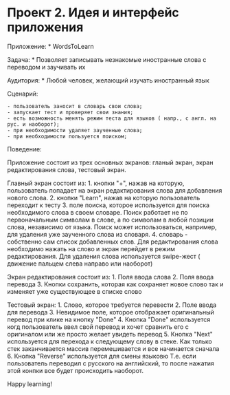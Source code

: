 Проект 2. Идея и интерфейс приложения
=============

Приложение:
	* WordsToLearn

Задача:
	* Позволяет записывать незнакомые иностранные слова с переводом и заучивать их

Аудитория:
	* Любой человек, желающий изучать иностранный язык

Сценарий:

	- пользователь заносит в словарь свои слова;
	- запускает тест и проверяет свои знания;
	- есть возможность менять режим теста для языков ( напр., с англ. на рус. и наоборот);
	- при необходимости удаляет заученные слова;
	- при необходимости пользуется поиском;

Поведение:

Приложение состоит из трех основных экранов: гланый экран, экран редактирования слова, тестовый экран.

Главный экран состоит из: 
	1. кнопки "+", нажав на которую, пользователь попадает на экран редактирования слова для добавления нового слова.
	2. кнопки "Learn", нажав на которую пользователь переходит к тесту
	3. поле поиска, которое используется для поиска необходимого слова в своем словаре. Поиск работает не по первоначальным символам в слове, а по символам в любой позиции слова, независимо от языка. Поиск может использоваться, например, для удаления уже заученного слова из словаря.
	4. словарь - собственно сам список добавленных слов. Для редактирования слова необходимо нажать на слово и экран перейдет в режим редактирования. Для удаления слова используется swipe-жест ( движение пальцем слева направо или наоборот)

Экран редактирования состоит из:
	1. Поля ввода слова
	2. Поля ввода перевода
	3. Кнопки сохранить, которая как сохраняет новое слово так и изменяет уже существующее в списке слово

Тестовый экран:
	1. Слово, которое требуется перевести
	2. Поле ввода для перевода
	3. Невидимое поле, которое отображает оригинальный перевод при клике на кнопку "Done"
	4. Кнопка "Done" используется когд пользователь ввел свой перевод и хочет сравнить его с оригиналом или же просто желает увидеть перевод
	5. Кнопка "Next" используется для перехода к следующему слову в стеке. Как только стек заканчивается массив перемешивается и все начинается сначала
	6. Кнопка "Reverse" используется для смены языковю Т.е. если пользователь переводил с русского на английский, то после нажатия этой конпки все будет происходить наоборот.

Happy learning!